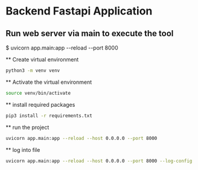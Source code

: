 # Backend Fastapi Application
Run web server via main to execute the tool
----------------------------------
$ uvicorn app.main:app --reload --port 8000

** Create virtual environment
```bash
python3 -m venv venv
```

** Activate the virtual environment
```bash
source venv/bin/activate
```

** install required packages
```bash
pip3 install -r requirements.txt
```

** run the project
```bash
uvicorn app.main:app --reload --host 0.0.0.0 --port 8000
```

** log into file
```bash
uvicorn app.main:app --reload --host 0.0.0.0 --port 8000 --log-config ./app/log.ini
```